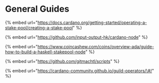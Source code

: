 # General Guides



{% embed url="https://docs.cardano.org/getting-started/operating-a-stake-pool/creating-a-stake-pool" %}

{% embed url="https://github.com/input-output-hk/cardano-node" %}

{% embed url="https://www.coincashew.com/coins/overview-ada/guide-how-to-build-a-haskell-stakepool-node" %}

{% embed url="https://github.com/gitmachtl/scripts" %}

{% embed url="https://cardano-community.github.io/guild-operators/\#/" %}




